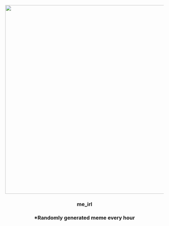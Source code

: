 <p align="center">
        <img src="https://i.redd.it/umi3y5ozyg891.jpg" width="600" height="600">
        </p>
        <h3 align="center">me_irl</h3>
        <h3 align="center">*Randomly generated meme every hour</h3>
    